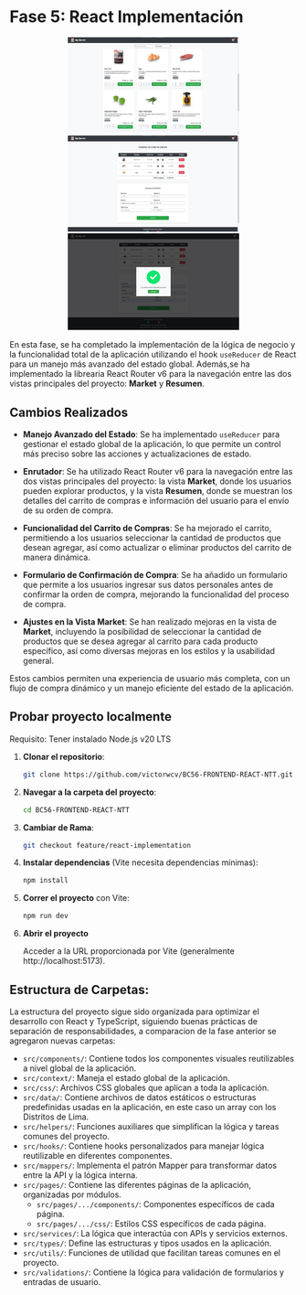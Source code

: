 # Fase 5: React Implementación
<p align=center>
<img src="./public/images/marketss.jpg" width=300/>
<img src="./public/images/resumenss.jpg" width=300/>
<img src="./public/images/modalss.jpg" width=300/>
</p>

En esta fase, se ha completado la implementación de la lógica de negocio y la funcionalidad total de la aplicación utilizando el hook `useReducer` de React para un manejo más avanzado del estado global. Además,se ha implementado la librearia React Router v6 para la navegación entre las dos vistas principales del proyecto: **Market** y **Resumen**.

## Cambios Realizados

- **Manejo Avanzado del Estado**: Se ha implementado `useReducer` para gestionar el estado global de la aplicación, lo que permite un control más preciso sobre las acciones y actualizaciones de estado.

- **Enrutador**: Se ha utilizado React Router v6 para la navegación entre las dos vistas principales del proyecto: la vista **Market**, donde los usuarios pueden explorar productos, y la vista **Resumen**, donde se muestran los detalles del carrito de compras e información del usuario para el envío de su orden de compra.

- **Funcionalidad del Carrito de Compras**: Se ha mejorado el carrito, permitiendo a los usuarios seleccionar la cantidad de productos que desean agregar, así como actualizar o eliminar productos del carrito de manera dinámica.

- **Formulario de Confirmación de Compra**: Se ha añadido un formulario que permite a los usuarios ingresar sus datos personales antes de confirmar la orden de compra, mejorando la funcionalidad del proceso de compra.

- **Ajustes en la Vista Market**: Se han realizado mejoras en la vista de **Market**, incluyendo la posibilidad de seleccionar la cantidad de productos que se desea agregar al carrito para cada producto específico, así como diversas mejoras en los estilos y la usabilidad general.

Estos cambios permiten una experiencia de usuario más completa, con un flujo de compra dinámico y un manejo eficiente del estado de la aplicación.


## Probar proyecto localmente

Requisito: Tener instalado Node.js v20 LTS

1. **Clonar el repositorio**:

   ```bash
   git clone https://github.com/victorwcv/BC56-FRONTEND-REACT-NTT.git

   ```

2. **Navegar a la carpeta del proyecto**:

   ```bash
   cd BC56-FRONTEND-REACT-NTT
   ```

3. **Cambiar de Rama**:

   ```bash
   git checkout feature/react-implementation
   ```

4. **Instalar dependencias** (Vite necesita dependencias mínimas):
   ```bash
   npm install
   ```

5. **Correr el proyecto** con Vite:

   ```bash
   npm run dev
   ```

6. **Abrir el proyecto**

   Acceder a la URL proporcionada por Vite (generalmente http://localhost:5173).

## Estructura de Carpetas:

La estructura del proyecto sigue sido organizada para optimizar el desarrollo con React y TypeScript, siguiendo buenas prácticas de separación de responsabilidades, a comparacion de la fase anterior se agregaron nuevas carpetas:

- `src/components/`: Contiene todos los componentes visuales reutilizables a nivel global de la aplicación.
- `src/context/`: Maneja el estado global de la aplicación.
- `src/css/`: Archivos CSS globales que aplican a toda la aplicación.
- `src/data/`: Contiene archivos de datos estáticos o estructuras predefinidas usadas en la aplicación, en este caso un array con los Distritos de Lima.
- `src/helpers/`: Funciones auxiliares que simplifican la lógica y tareas comunes del proyecto.
- `src/hooks/`: Contiene hooks personalizados para manejar lógica reutilizable en diferentes componentes.
- `src/mappers/`: Implementa el patrón Mapper para transformar datos entre la API y la lógica interna.
- `src/pages/`: Contiene las diferentes páginas de la aplicación, organizadas por módulos.
  - `src/pages/.../components/`: Componentes específicos de cada página.
  - `src/pages/.../css/`: Estilos CSS específicos de cada página.
- `src/services/`: La lógica que interactúa con APIs y servicios externos.
- `src/types/`: Define las estructuras y tipos usados en la aplicación.
- `src/utils/`: Funciones de utilidad que facilitan tareas comunes en el proyecto.
- `src/validations/`: Contiene la lógica para validación de formularios y entradas de usuario.
